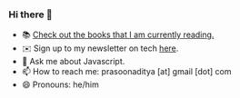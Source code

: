 ### Hi there 👋

- 📚 [Check out the books that I am currently reading.](https://www.goodreads.com/review/list/40569939-aditya?shelf=currently-reading)
- ✉️ Sign up to my newsletter on tech [here](https://adityaprasoon.substack.com/).
- 💬 Ask me about Javascript.
- 📫 How to reach me: prasoonaditya [at] gmail [dot] com
- 😄 Pronouns: he/him
<!--
**adityaprasoon/adityaprasoon** is a ✨ _special_ ✨ repository because its `README.md` (this file) appears on your GitHub profile.

Here are some ideas to get you started:

- 🔭 I’m currently working on ...
- 🌱 I’m currently learning ...
- 👯 I’m looking to collaborate on ...
- 🤔 I’m looking for help with ...

- 📫 How to reach me: ...
- 😄 Pronouns: ...
- ⚡ Fun fact: ...
-->
